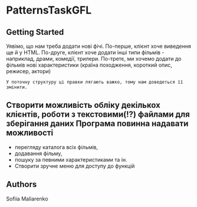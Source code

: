# PatternsTaskGFL
## Getting Started
Уявімо, що нам треба додати нові фічі. По-перше, клієнт хоче виведення ще й у HTML. По-друге, клієнт хоче додати інші типи фільмів - наприклад, драми, комедії, трилери. По-третє, ми хочемо додати до фільмів нові характеристики (країна походження, короткий опис, режисер, актори)
```
У поточну структуру ці правки лягають важко, тому нам доведеться її змінити.
```
## Створити можливість обліку декількох клієнтів, роботи з текстовими(!?) файлами для зберігання даних Програма повинна надавати можливості

* перегляду каталога всіх фільмів,
* додавання фільму,
* пошуку за певними характеристиками та ін.
* Створити зручне меню для доступу до функцій

## Authors
Sofiia Maliarenko
